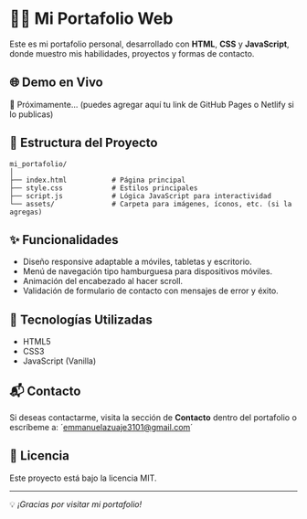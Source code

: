 # 🧑‍💻 Mi Portafolio Web

Este es mi portafolio personal, desarrollado con **HTML**, **CSS** y **JavaScript**, donde muestro mis habilidades, proyectos y formas de contacto.

## 🌐 Demo en Vivo

🔗 Próximamente... (puedes agregar aquí tu link de GitHub Pages o Netlify si lo publicas)

## 📂 Estructura del Proyecto

```
mi_portafolio/
│
├── index.html           # Página principal
├── style.css            # Estilos principales
├── script.js            # Lógica JavaScript para interactividad
└── assets/              # Carpeta para imágenes, íconos, etc. (si la agregas)
```

## ✨ Funcionalidades

- Diseño responsive adaptable a móviles, tabletas y escritorio.
- Menú de navegación tipo hamburguesa para dispositivos móviles.
- Animación del encabezado al hacer scroll.
- Validación de formulario de contacto con mensajes de error y éxito.

## 🚀 Tecnologías Utilizadas

- HTML5
- CSS3
- JavaScript (Vanilla)

## 📬 Contacto

Si deseas contactarme, visita la sección de **Contacto** dentro del portafolio o escríbeme a: ´emmanuelazuaje3101@gmail.com´

## 📝 Licencia

Este proyecto está bajo la licencia MIT.

---

💡 *¡Gracias por visitar mi portafolio!*
